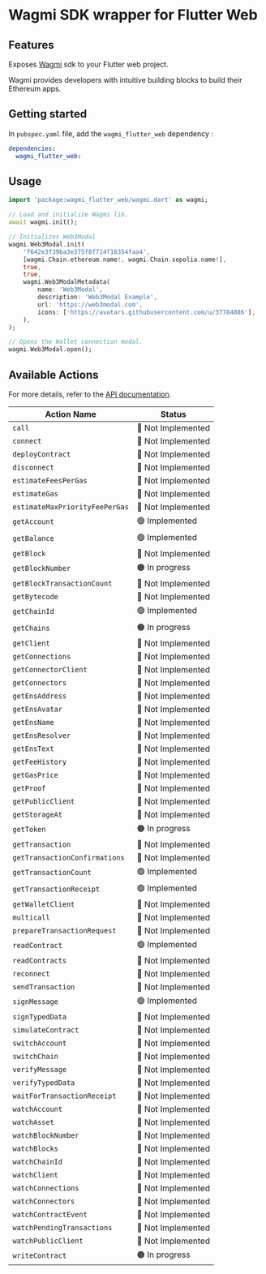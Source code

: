 # Wagmi SDK wrapper for Flutter Web

## Features

Exposes [Wagmi](https://wagmi.sh/) sdk to your Flutter web project.

Wagmi provides developers with intuitive building blocks to build their Ethereum apps.

## Getting started

In `pubspec.yaml` file, add the `wagmi_flutter_web` dependency :

```yaml
dependencies:
  wagmi_flutter_web:
```


## Usage


```dart
import 'package:wagmi_flutter_web/wagmi.dart' as wagmi;

// Load and initialize Wagmi lib.
await wagmi.init();

// Initializes Web3Modal
wagmi.Web3Modal.init(
    'f642e3f39ba3e375f8f714f18354faa4',
    [wagmi.Chain.ethereum.name!, wagmi.Chain.sepolia.name!],
    true,
    true,
    wagmi.Web3ModalMetadata(
        name: 'Web3Modal',
        description: 'Web3Modal Example',
        url: 'https://web3modal.com',
        icons: ['https://avatars.githubusercontent.com/u/37784886'],
    ),
);

// Opens the Wallet connection modal.
wagmi.Web3Modal.open();
```


## Available Actions

For more details, refer to the [API documentation](https://wagmi.sh/core/api/actions).

| Action Name                    | Status             |
| ------------------------------ |--------------------|
| `call`                         | 🔴 Not Implemented |
| `connect`                      | 🔴 Not Implemented |
| `deployContract`               | 🔴 Not Implemented |
| `disconnect`                   | 🔴 Not Implemented |
| `estimateFeesPerGas`           | 🔴 Not Implemented |
| `estimateGas`                  | 🔴 Not Implemented |
| `estimateMaxPriorityFeePerGas` | 🔴 Not Implemented |
| `getAccount`                   | 🟢 Implemented     |
| `getBalance`                   | 🟢 Implemented     |
| `getBlock`                     | 🔴 Not Implemented |
| `getBlockNumber`               | 🟠 In progress     |
| `getBlockTransactionCount`     | 🔴 Not Implemented |
| `getBytecode`                  | 🔴 Not Implemented |
| `getChainId`                   | 🟢 Implemented     |
| `getChains`                    | 🟠 In progress     |
| `getClient`                    | 🔴 Not Implemented |
| `getConnections`               | 🔴 Not Implemented |
| `getConnectorClient`           | 🔴 Not Implemented |
| `getConnectors`                | 🔴 Not Implemented |
| `getEnsAddress`                | 🔴 Not Implemented |
| `getEnsAvatar`                 | 🔴 Not Implemented |
| `getEnsName`                   | 🔴 Not Implemented |
| `getEnsResolver`               | 🔴 Not Implemented |
| `getEnsText`                   | 🔴 Not Implemented |
| `getFeeHistory`                | 🔴 Not Implemented |
| `getGasPrice`                  | 🔴 Not Implemented |
| `getProof`                     | 🔴 Not Implemented |
| `getPublicClient`              | 🔴 Not Implemented |
| `getStorageAt`                 | 🔴 Not Implemented |
| `getToken`                     | 🟠 In progress     |
| `getTransaction`               | 🔴 Not Implemented |
| `getTransactionConfirmations`  | 🔴 Not Implemented |
| `getTransactionCount`          | 🟢 Implemented     |
| `getTransactionReceipt`        | 🟢 Implemented     |
| `getWalletClient`              | 🔴 Not Implemented |
| `multicall`                    | 🔴 Not Implemented |
| `prepareTransactionRequest`    | 🔴 Not Implemented |
| `readContract`                 | 🟢 Implemented     |
| `readContracts`                | 🔴 Not Implemented |
| `reconnect`                    | 🔴 Not Implemented |
| `sendTransaction`              | 🔴 Not Implemented |
| `signMessage`                  | 🟢 Implemented     |
| `signTypedData`                | 🔴 Not Implemented |
| `simulateContract`             | 🔴 Not Implemented |
| `switchAccount`                | 🔴 Not Implemented |
| `switchChain`                  | 🔴 Not Implemented |
| `verifyMessage`                | 🔴 Not Implemented |
| `verifyTypedData`              | 🔴 Not Implemented |
| `waitForTransactionReceipt`    | 🔴 Not Implemented |
| `watchAccount`                 | 🔴 Not Implemented |
| `watchAsset`                   | 🔴 Not Implemented |
| `watchBlockNumber`             | 🔴 Not Implemented |
| `watchBlocks`                  | 🔴 Not Implemented |
| `watchChainId`                 | 🔴 Not Implemented |
| `watchClient`                  | 🔴 Not Implemented |
| `watchConnections`             | 🔴 Not Implemented |
| `watchConnectors`              | 🔴 Not Implemented |
| `watchContractEvent`           | 🔴 Not Implemented |
| `watchPendingTransactions`     | 🔴 Not Implemented |
| `watchPublicClient`            | 🔴 Not Implemented |
| `writeContract`                | 🟠 In progress     |



